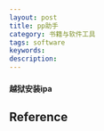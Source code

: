 ```yaml
---
layout: post
title: pp助手
category: 书籍与软件工具
tags: software
keywords: 
description: 
---
```


#### 越狱安装ipa

## Reference
